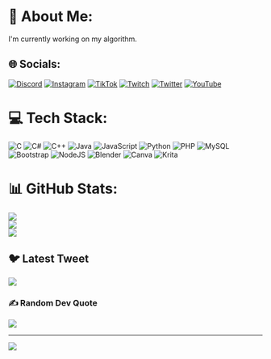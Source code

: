 # 💫 About Me:
I'm currently working on my algorithm.


## 🌐 Socials:
[![Discord](https://img.shields.io/badge/Discord-%237289DA.svg?logo=discord&logoColor=white)](https://discord.gg/discord.gg/ByMdEJXGPZ) [![Instagram](https://img.shields.io/badge/Instagram-%23E4405F.svg?logo=Instagram&logoColor=white)](https://instagram.com/@chleo.02) [![TikTok](https://img.shields.io/badge/TikTok-%23000000.svg?logo=TikTok&logoColor=white)](https://tiktok.com/@tiktok.com/@bananuting) [![Twitch](https://img.shields.io/badge/Twitch-%239146FF.svg?logo=Twitch&logoColor=white)](https://twitch.tv/twitch.tv/bananuting) [![Twitter](https://img.shields.io/badge/Twitter-%231DA1F2.svg?logo=Twitter&logoColor=white)](https://twitter.com/twitter.com/Bananuting) [![YouTube](https://img.shields.io/badge/YouTube-%23FF0000.svg?logo=YouTube&logoColor=white)](https://youtube.com/@youtube.com/channel/UCfufkvW-Jr1jSPw3EFnx2Lg) 

# 💻 Tech Stack:
![C](https://img.shields.io/badge/c-%2300599C.svg?style=flat&logo=c&logoColor=white) ![C#](https://img.shields.io/badge/c%23-%23239120.svg?style=flat&logo=c-sharp&logoColor=white) ![C++](https://img.shields.io/badge/c++-%2300599C.svg?style=flat&logo=c%2B%2B&logoColor=white) ![Java](https://img.shields.io/badge/java-%23ED8B00.svg?style=flat&logo=java&logoColor=white) ![JavaScript](https://img.shields.io/badge/javascript-%23323330.svg?style=flat&logo=javascript&logoColor=%23F7DF1E) ![Python](https://img.shields.io/badge/python-3670A0?style=flat&logo=python&logoColor=ffdd54) ![PHP](https://img.shields.io/badge/php-%23777BB4.svg?style=flat&logo=php&logoColor=white) ![MySQL](https://img.shields.io/badge/mysql-%2300f.svg?style=flat&logo=mysql&logoColor=white) ![Bootstrap](https://img.shields.io/badge/bootstrap-%23563D7C.svg?style=flat&logo=bootstrap&logoColor=white) ![NodeJS](https://img.shields.io/badge/node.js-6DA55F?style=flat&logo=node.js&logoColor=white) ![Blender](https://img.shields.io/badge/blender-%23F5792A.svg?style=flat&logo=blender&logoColor=white) ![Canva](https://img.shields.io/badge/Canva-%2300C4CC.svg?style=flat&logo=Canva&logoColor=white) ![Krita](https://img.shields.io/badge/Krita-203759?style=flat&logo=krita&logoColor=EEF37B)
# 📊 GitHub Stats:
![](https://github-readme-stats.vercel.app/api?username=Bananut&theme=tokyonight&hide_border=false&include_all_commits=true&count_private=false)<br/>
![](https://github-readme-streak-stats.herokuapp.com/?user=Bananut&theme=tokyonight&hide_border=false)<br/>
![](https://github-readme-stats.vercel.app/api/top-langs/?username=Bananut&theme=tokyonight&hide_border=false&include_all_commits=true&count_private=false&layout=compact)

## 🐦 Latest Tweet
[![](https://gtce.itsvg.in/api?username=twitter.com/Bananuting)](https://gtce.itsvg.in)

### ✍️ Random Dev Quote
![](https://quotes-github-readme.vercel.app/api?type=horizontal&theme=tokyonight)

---
[![](https://visitcount.itsvg.in/api?id=Bananut&icon=0&color=0)](https://visitcount.itsvg.in)

<!-- Proudly created with GPRM ( https://gprm.itsvg.in ) -->
